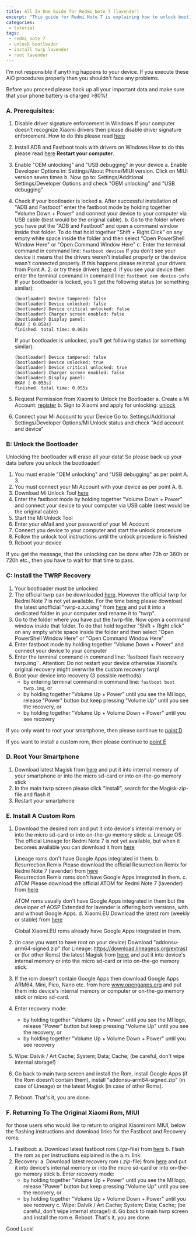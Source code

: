 ```yaml
---
title: All In One Guide for Redmi Note 7 (lavender)
excerpt: "This guide for Redmi Note 7 is explaining how to unlock bootloader, installing twrp, rooting, installing custom rom etc."
categories:
 - tutorial
tags:
 - redmi note 7
 - unlock bootloader
 - install twrp lavender
 - root lavender
---
```

I'm not responsible if anything happens to your device. If you execute these AiO procedures properly then you shouldn't face any problems.

Before you proceed please back up all your important data and make sure that your phone battery is charged >80%!

### A. Prerequisites:

1. Disable driver signature enforcement in Windows
   If your computer doesn’t recognize Xiaomi drivers then please disable driver signature enforcement. How to do this please read [here](http://en.miui.com/thread-237673-1-1.html)
2. Install ADB and Fastboot tools with drivers on Windows
   How to do this please read [here](https://forum.xda-developers.com/showthread.php?t=2588979)
   **Restart your computer**.
3. Enable "OEM unlocking" and "USB debugging" in your device
   a. Enable Developer Options in: Settings/About Phone/MIUI version. Click on MIUI version seven times
   b. Now go to: Settings/Additional Settings/Developer Options and check "OEM unlocking" and "USB debugging"
4. Check if your bootloader is locked
   a. After successful installation of "ADB and Fastboot" enter the fastboot mode by holding together "Volume Down + Power" and connect your device to your computer via USB cable (best would be the original cable).
   b. Go to the folder where you have put the "ADB and Fastboot" and open a command window inside that folder. To do that hold together "Shift + Right Click" on any empty white space inside the folder and then select "Open PowerShell Window Here" or "Open Command Window Here"
   c. Enter the terminal command in command line: `fastboot devices`
      If you don't see your device it means that the drivers weren't installed properly or the device wasn't connected properly. If this happens please reinstall your drivers from Point A. 2. or try these drivers [here](http://xiaomiadvices.com/download-xiaomi-usb-drivers/)
   d. If you see your device then enter the terminal command in command line: `fastboot oem device-info`
      If your bootloader is locked, you'll get the following status (or something similar):
      ```
      (bootloader) Device tampered: false
      (bootloader) Device unlocked: false
      (bootloader) Device critical unlocked: false
      (bootloader) Charger screen enabled: false
      (bootloader) Display panel:
      OKAY [ 0.058s]
      finished. total time: 0.063s
      ```
      If your bootloader is unlocked, you'll get following status (or something similar):

      ```
     (bootloader) Device tampered: false
     (bootloader) Device unlocked: true
     (bootloader) Device critical unlocked: true
     (bootloader) Charger screen enabled: false
     (bootloader) Display panel:
     OKAY [ 0.053s]
     finished. total time: 0.055s
     ```
5. Request Permission from Xiaomi to Unlock the Bootloader
   a. Create a Mi Account: [register](https://global.account.xiaomi.com/pass/register)
   b. Sign to Xiaomi and apply for unlocking: [unlock](https://en.miui.com/unlock/)
6. Connect your Mi Account to your Device
   Go to: Settings/Additional Settings/Developer Options/Mi Unlock status and check "Add account and device"

### B: Unlock the Bootloader

Unlocking the bootloader will erase all your data! So please back up your data before you unlock the bootloader!

1. You must enable "OEM unlocking" and "USB debugging" as per point A. 3.
2. You must connect your Mi Account with your device as per point A. 6.
3. Download Mi Unlock Tool [here](https://en.miui.com/unlock/)
4. Enter the fastboot mode by holding together "Volume Down + Power" and connect your device to your computer via USB cable (best would be the original cable)
5. Start the Mi Unlock Tool
6. Enter your eMail and your password of your Mi Account
7. Connect you device to your computer and start the unlock procedure
8. Follow the unlock tool instructions until the unlock procedure is finished
9. Reboot your device

If you get the message, that the unlocking can be done after 72h or 360h or 720h etc., then you have to wait for that time to pass.

### C: Install the TWRP Recovery

1. Your bootloader must be unlocked
2. The official twrp can be downloaded [here](https://twrp.me/xiaomi/xiaomiredminote7.html). However the official twrp for Redmi Note 7 is not yet available. For the time being please download the latest unofficial "twrp-x.x.x.img" from [here](https://forum.xda-developers.com/redmi-note-7/development/recovery-unofficial-twrp-touch-recovery-t3921637) and put it into a dedicated folder in your computer and rename it to "twrp".
3. Go to the folder where you have put the twrp-file. Now open a command window inside that folder. To do that hold together "Shift + Right click" on any empty white space inside the folder and then select "Open PowerShell Window Here" or "Open Command Window Here"
4. Enter fastboot mode by holding together "Volume Down + Power" and connect your device to your computer
5. Enter the terminal command in command line: `fastboot flash recovery twrp.img``. Attention: Do not restart your device otherwise Xiaomi's original recovery might overwrite the custom recovery twrp!
6. Boot your device into recovery (3 possible methods)
   + by entering terminal command in command line: `fastboot boot twrp.img`, or
   + by holding together "Volume Up + Power" until you see the MI logo, release "Power" button but keep pressing "Volume Up" until you see the recovery, or
   + by holding together "Volume Up + Volume Down + Power" until you see recovery

If you only want to root your smartphone, then please continue to [point D](#d-root-your-smartphone)

If you want to install a custom rom, then please continue to [point E](#e-install-a-custom-rom)

### D. Root Your Smartphone

1. Download latest Magisk from [here](https://forum.xda-developers.com/apps/magisk/official-magisk-v7-universal-systemless-t3473445) and put it into internal memory of your smartphone or into the micro sd-card or into on-the-go memory stick
2. In the main twrp screen please click "Install", search for the Magisk-*zip*-file and flash it
3. Restart your smartphone

### E. Install A Custom Rom

1. Download the desired rom and put it into device's internal memory or into the micro sd-card or into on-the-go memory stick:
   a. Lineage OS
      The official Lineage for Redmi Note 7 is not yet available, but when it becomes available you can download it from [here](https://download.lineageos.org/lavender)
      
      Lineage roms don't have Google Apps integrated in them.
   b. Resurrection Remix
      Please download the official Resurrection Remix for Redmi Note 7 (lavender) from [here](https://get.resurrectionremix.com/?dir=lavender)      
      Resurrection Remix roms don't have Google Apps integrated in them.
   c. ATOM
      Please download the official ATOM for Redmi Note 7 (lavender) from [here](https://sourceforge.net/projects/atom-os-project/files/Ten/lavender/)
      
      ATOM roms usually don't have Google Apps integrated in them but the developer of AOSP Extended for lavender is offering both versions, with and without Google Apps.
   d. Xiaomi.EU
      Download the latest rom (weekly or stable) from [here](https://xiaomi.eu/community/)
      
      Global Xiaomi.EU roms already have Google Apps integrated in them.
2. (in case you want to have root on your device) Download "addonsu-arm64-signed.zip" (for Lineage: https://download.lineageos.org/extras) or (for other Roms) the latest Magisk from [here:](https://forum.xda-developers.com/apps/magisk/official-magisk-v7-universal-systemless-t3473445) and put it into device's internal memory or into the micro sd-card or into on-the-go memory stick.
3. If the rom doesn’t contain Google Apps then download Google Apps ARM64, Mini, Pico, Nano etc. from here www.opengapps.org and put them into device's internal memory or computer or on-the-go memory stick or micro sd-card.
4. Enter recovery mode:
   + by holding together "Volume Up + Power" until you see the MI logo, release "Power" button but keep pressing "Volume Up" until you see the recovery, or
   + by holding together "Volume Up + Volume Down + Power" until you see recovery
5. Wipe: Dalvik / Art Cache; System; Data; Cache; (be careful, don't wipe internal storage!)
6. Go back to main twrp screen and install the Rom, install Google Apps (if the Rom doesn’t contain them), install "addonsu-arm64-signed.zip" (in case of Lineage) or the latest Magisk (in case of other Roms).
7. Reboot. That's it, you are done.

### F. Returning To The Original Xiaomi Rom, MIUI

for those users who would like to return to original Xiaomi rom MIUI, below the flashing instructions and download links for the Fastboot and Recovery roms:

1. Fastboot:
   a. Download latest fastboot rom (*.tgz*-file) from [here](http://en.miui.com/a-234.html)
   b. Flash the rom as per instructions explained in the a.m. link.
2. Recovery:
   a. Download latest recovery rom (*.zip*-file) from [here](http://c.mi.com/oc/miuidownload/detail?device=1700360) and put it into device's internal memory or into the micro sd-card or into on-the-go memory stick
   b. Enter recovery mode:
      + by holding together "Volume Up + Power" until you see the MI logo, release "Power" button but keep pressing "Volume Up" until you see the recovery, or
      + by holding together "Volume Up + Volume Down + Power" until you see recovery
   c. Wipe: Dalvik / Art Cache; System; Data; Cache; (be careful, don't wipe internal storage!)
   d. Go back to main twrp screen and install the rom
   e. Reboot. That's it, you are done.

Good Luck!
